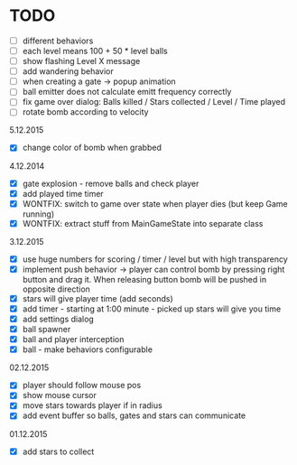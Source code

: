 # TODO

- [ ] different behaviors
- [ ] each level means 100 + 50 * level balls
- [ ] show flashing Level X message
- [ ] add wandering behavior
- [ ] when creating a gate -> popup animation
- [ ] ball emitter does not calculate emitt frequency correctly
- [ ] fix game over dialog: Balls killed / Stars collected / Level / Time played
- [ ] rotate bomb according to velocity

5.12.2015
- [x] change color of bomb when grabbed

4.12.2014
- [x] gate explosion - remove balls and check player
- [x] add played time timer
- [x] WONTFIX: switch to game over state when player dies (but keep Game running)
- [x] WONTFIX: extract stuff from MainGameState into separate class

3.12.2015
- [x] use huge numbers for scoring / timer / level but with high transparency
- [x] implement push behavior -> player can control bomb by pressing right button and drag it. When releasing button bomb will be pushed in opposite direction
- [x]  stars will give player time (add seconds)
- [x] add timer - starting at 1:00 minute - picked up stars will give you time
- [x] add settings dialog
- [x] ball spawner
- [x] ball and player interception
- [x] ball - make behaviors configurable

02.12.2015
- [x] player should follow mouse pos
- [x] show mouse cursor
- [x] move stars towards player if in radius
- [x] add event buffer so balls, gates and stars can communicate

01.12.2015
- [x] add stars to collect
